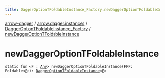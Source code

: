 ```yaml
---
title: DaggerOptionTFoldableInstance_Factory.newDaggerOptionTFoldableInstance - arrow-dagger
---
```


[arrow-dagger](../../index.html) / [arrow.dagger.instances](../index.html) / [DaggerOptionTFoldableInstance_Factory](index.html) / [newDaggerOptionTFoldableInstance](./new-dagger-option-t-foldable-instance.html)

# newDaggerOptionTFoldableInstance

`static fun <F : `[`Any`](https://kotlinlang.org/api/latest/jvm/stdlib/kotlin/-any/index.html)`> newDaggerOptionTFoldableInstance(FFF: Foldable<`[`F`](new-dagger-option-t-foldable-instance.html#F)`>): `[`DaggerOptionTFoldableInstance`](../-dagger-option-t-foldable-instance/index.html)`<`[`F`](new-dagger-option-t-foldable-instance.html#F)`>`